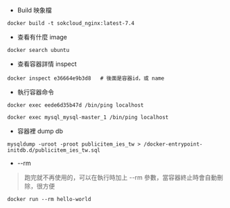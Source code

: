 * Build 映象檔
```
docker build -t sokcloud_nginx:latest-7.4
```

* 查看有什麼 image
```
docker search ubuntu
```

* 查看容器詳情 inspect  
```
docker inspect e36664e9b3d8   # 後面是容器id，或 name
```
*  執行容器命令
```
docker exec eede6d35b47d /bin/ping localhost

docker exec mysql_mysql-master_1 /bin/ping localhost

```

* 容器裡 dump db
```
mysqldump -uroot -proot publicitem_ies_tw > /docker-entrypoint-initdb.d/publicitem_ies_tw.sql
```
 
* --rm
> 跑完就不再使用的，可以在執行時加上 --rm 參數，當容器終止時會自動刪除，很方便
```
docker run --rm hello-world
```
